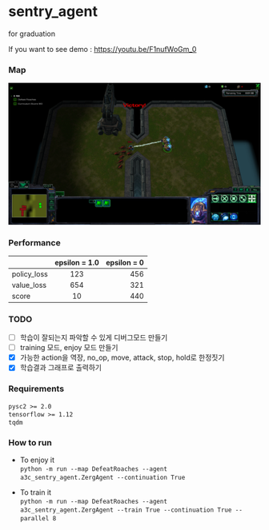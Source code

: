 # sentry_agent
for graduation

If you want to see demo : https://youtu.be/F1nufWoGm_0

### Map
![Alt text](/DefeatRoaches.png)

### Performance
|   | epsilon = 1.0  | epsilon = 0 |
| :------------ |:---------------:| -----:        |
| policy_loss      | 123 | 456         |
| value_loss      | 654        |   321         |
| score | 10        |    440         |

### TODO
- [ ] 학습이 잘되는지 파악할 수 있게 디버그모드 만들기
- [ ] training 모드, enjoy 모드 만들기
- [x] 가능한 action을 역장, no_op, move, attack, stop, hold로 한정짓기
- [x] 학습결과 그래프로 출력하기

### Requirements  
```
pysc2 >= 2.0
tensorflow >= 1.12
tqdm 
```


### How to run  

- To enjoy it  
```python -m run --map DefeatRoaches --agent a3c_sentry_agent.ZergAgent --continuation True```  

- To train it  
```python -m run --map DefeatRoaches --agent a3c_sentry_agent.ZergAgent --train True --continuation True --parallel 8 ```

